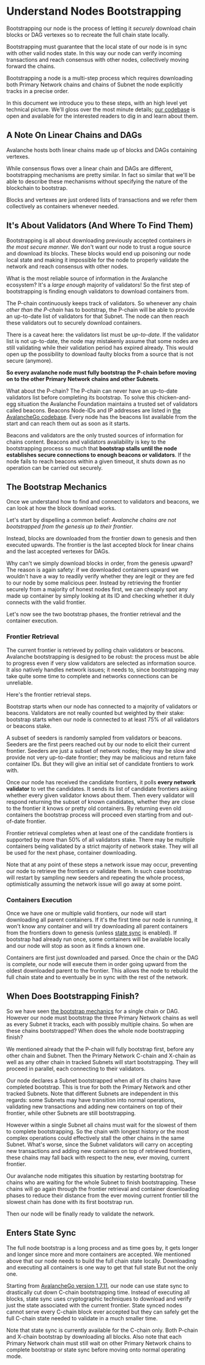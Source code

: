 # Understand Nodes Bootstrapping

Bootstrapping our node is the process of letting it *securely* download chain
blocks or DAG vertexes so to recreate the full chain state locally.

Bootstrapping must guarantee that the local state of our node is in sync with
other valid nodes state. In this way our node can verify incoming transactions
and reach consensus with other nodes, collectively moving forward the chains.

Bootstrapping a node is a multi-step process which requires downloading both
Primary Network chains and chains of Subnet the node explicitly tracks in a
precise order.

In this document we introduce you to these steps, with an high level yet
technical picture. We'll gloss over the most minute details; [our
codebase](https://github.com/ava-labs/avalanchego) is open and available for the
interested readers to dig in and learn about them.

## A Note On Linear Chains and DAGs

Avalanche hosts both linear chains made up of blocks and DAGs containing
vertexes.

While consensus flows over a linear chain and DAGs are different, bootstrapping
mechanisms are pretty similar. In fact so similar that we'll be able to describe
these mechanisms without specifying the nature of the blockchain to bootstrap.

Blocks and vertexes are just ordered lists of transactions and we refer them
collectively as containers whenever needed.

## It's About Validators (And Where To Find Them)

Bootstrapping is all about downloading previously accepted containers *in the
most secure manner*. We don't want our node to trust a rogue source and download
its blocks. These blocks would end up poisoning our node local state and making
it impossible for the node to properly validate the network and reach consensus
with other nodes.

What is the most reliable source of information in the Avalanche ecosystem? It's
a *large enough* majority of validators! So the first step of bootstrapping is
finding enough validators to download containers from.

The P-chain continuously keeps track of validators. So whenever any chain *other
than the P-chain* has to bootstrap, the P-chain will be able to provide an
up-to-date list of validators for that Subnet. The node can then reach these
validators out to securely download containers.

There is a caveat here: the validators list must be *up-to-date*. If the
validator list is not up-to-date, the node may mistakenly assume that some nodes
are still validating while their validation period has expired already. This
would open up the possibility to download faulty blocks from a source that is
not secure (anymore).

**So every avalanche node must fully bootstrap the P-chain before moving on to
the other Primary Network chains and other Subnets**.

What about the P-chain? The P-chain can never have an up-to-date validators list
before completing its bootstrap. To solve this chicken-and-egg situation the
Avalanche Foundation maintains a trusted set of validators called beacons.
Beacons Node-IDs and IP addresses are listed in [the AvalancheGo
codebase](https://github.com/ava-labs/avalanchego/blob/master/genesis/beacons.go).
Every node has the beacons list available from the start and can reach them out
as soon as it starts. 

Beacons and validators are the only trusted sources of information for chains
content. Beacons and validators availability is key to the bootstrapping process
so much that **bootstrap stalls until the node establishes secure connections to
enough beacons or validators**. If the node fails to reach beacons within a
given timeout, it shuts down as no operation can be carried out securely.

## The Bootstrap Mechanics

Once we understand how to find and connect to validators and beacons, we can
look at how the block download works.

Let's start by dispelling a common belief: *Avalanche chains are not
bootstrapped from the genesis up to their frontier*.

Instead, blocks are downloaded from the frontier down to genesis and then
executed upwards. The frontier is the last accepted block for linear chains and
the last accepted vertexes for DAGs. 

Why can't we simply download blocks in order, from the genesis upward? The
reason is again safety: if we downloaded containers upward we wouldn't have a
way to readily verify whether they are legit or they are fed to our node by some
malicious peer. Instead by retrieving the frontier securely from a majority of
honest nodes first, we can cheaply spot any made up container by simply looking
at its ID and checking whether it duly connects with the valid frontier.

Let's now see the two bootstrap phases, the frontier retrieval and the container
execution.

### Frontier Retrieval

The current frontier is retrieved by polling chain validators or beacons.
Avalanche bootstrapping is designed to be robust: the process must be able to
progress even if very slow validators are selected as information source. It
also natively handles network issues; it needs to, since bootstrapping may take
quite some time to complete and networks connections can be unreliable.

Here's the frontier retrieval steps.

Bootstrap starts when our node has connected to a majority of validators or
beacons. Validators are not really counted but weighted by their stake:
bootstrap starts when our node is connected to at least $75\%$ of all validators
or beacons stake.

A subset of seeders is randomly sampled from validators or beacons. Seeders are
the first peers reached out by our node to elicit their current frontier.
Seeders are just a subset of network nodes; they may be slow and provide not
very up-to-date frontier; they may be malicious and return fake container IDs.
But they will give an initial set of candidate frontiers to work with.

Once our node has received the candidate frontiers, it polls **every network
validator** to vet the candidates. It sends its list of candidate frontiers
asking whether every given validator knows about them. Then every validator will
respond returning the subset of known candidates, whether they are close to the
frontier it knows or pretty old containers. By returning even old containers the
bootstrap process will proceed even starting from and out-of-date frontier.

Frontier retrieval completes when at least one of the candidate frontiers is
supported by more than $50\%$ of all validators stake. There may be multiple
containers being validated by a strict majority of network stake. They will all
be used for the next phase, container downloading.

Note that at any point of these steps a network issue may occur, preventing our
node to retrieve the frontiers or validate them. In such case bootstrap will
restart by sampling new seeders and repeating the whole process, optimistically
assuming the network issue will go away at some point.

### Containers Execution

Once we have one or multiple valid frontiers, our node will start downloading
all parent containers. If it's the first time our node is running, it won't know
any container and will try downloading all parent containers from the frontiers
down to genesis (unless [state sync](#enters-state-sync) is enabled). If
bootstrap had already run once, some containers will be available locally and
our node will stop as soon as it finds a known one.

Containers are first just downloaded and parsed. Once the chain or the DAG is
complete, our node will execute them in order going upward from the oldest
downloaded parent to the frontier. This allows the node to rebuild the full
chain state and to eventually be in sync with the rest of the network.

## When Does Bootstrapping Finish?

So we have seen [the bootstrap mechanics](#the-bootstrap-mechanics) for a single
chain or DAG. However our node must bootstrap the three Primary Network chains
as well as every Subnet it tracks, each with possibly multiple chains. So when
are these chains bootstrapped? When does the whole node bootstrapping finish?

We mentioned already that the P-chain will fully bootstrap first, before any
other chain and Subnet. Then the Primary Network C-chain and X-chain as well as
any other chain in tracked Subnets will start bootstrapping. They will proceed
in parallel, each connecting to their validators.

Our node declares a Subnet bootstrapped when all of its chains have completed
bootstrap. This is true for both the Primary Network and other tracked Subnets.
Note that different Subnets are independent in this regards: some Subnets may
have transition into normal operations, validating new transactions and adding
new containers on top of their frontier, while other Subnets are still
bootstrapping.

However within a single Subnet all chains must wait for the slowest of them to
complete bootstrapping. So the chain with longest history or the most complex
operations could effectively stall the other chains in the same Subnet. What's
worse, since the Subnet validators will carry on accepting new transactions and
adding new containers on top of retrieved frontiers, these chains may fall back
with respect to the new, ever moving, current frontier.

Our avalanche node mitigates this situation by restarting bootstrap for chains
who are waiting for the whole Subnet to finish bootstrapping. These chains will
go again through the frontier retrieval and container downloading phases to
reduce their distance from the ever moving current frontier till the slowest
chain has done with its first bootstrap run.

Then our node will be finally ready to validate the network.

## Enters State Sync

The full node bootstrap is a long process and as time goes by, it gets longer
and longer since more and more containers are accepted. We mentioned above that
our node needs to build the full chain state locally. Downloading and
executing all containers is one way to get that full state But not the only one.

Starting from [AvalancheGo version
1.7.11](https://github.com/ava-labs/avalanchego/releases/tag/v1.7.11), our node
can use state sync to drastically cut down C-chain bootstrapping time. Instead
of executing all blocks, state sync uses cryptographic techniques to download
and verify just the state associated with the current frontier. State synced nodes
cannot serve every C-chain block ever accepted but they can safely get the full
C-chain state needed to validate in a much smaller time.

Note that state sync is currently available for the C-chain only. Both P-chain
and X-chain bootstrap by downloading all blocks. Also note that each Primary
Network chain must still wait on other Primary Network chains to complete
bootstrap or state sync before moving onto normal operating mode.
